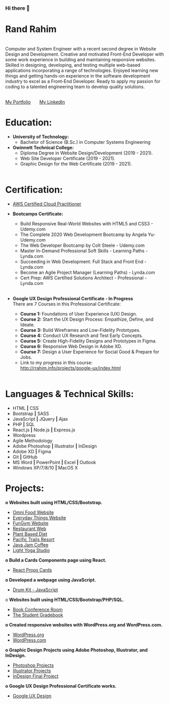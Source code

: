 ### Hi there 👋

<!--
**randrahim/randrahim** is a ✨ _special_ ✨ repository because its `README.md` (this file) appears on your GitHub profile. -->
<b><h1>Rand Rahim</h1></b><br>
Computer and System Engineer with a recent second degree in Website Design and Development. Creative and motivated Front-End Developer with some work experience in building and maintaining responsive websites. Skilled in designing, developing, and testing multiple web-based applications incorporating a range of technologies. Enjoyed learning new things and getting hands-on experience in the software development industry to excel as a Front-End Developer. Ready to apply my passion for coding to a talented engineering team to develop quality solutions.
<br><br>

<a href="http://www.rrahim.info">My Portfolio</a> &nbsp; &nbsp; &nbsp;
<a href="http://www.linkedin.com/in/randrahim">My LinkedIn</a>

<b><h1>Education:</h1></b>
- <b>University of Technology:</b>
  - Bachelor of Science (B.Sc.) in Computer Systems Engineering<br>    
- <b>Gwinnett Technical College:</b>
  - Diploma Degree in Website Design/Development (2019 - 2021).
  - Web Site Developer Certificate (2019 - 2021).
  - Graphic Design for the Web Certificate (2019 - 2021).<br><br>

<b><h1>Certification:</h1></b> 
  - <a href="https://www.credly.com/badges/a3f60f90-e75b-466d-a8ee-7736b39e32bb?source=linked_in_profile">AWS Certified Cloud Practitioner</a>

- <b>Bootcamps Certificate:</b>
  - Build Responsive Real-World Websites with HTML5 and CSS3 - Udemy.com	
  - The Complete 2020 Web Development Bootcamp by Angela Yu- Udemy.com
  - The Web Developer Bootcamp by Colt Steele - Udemy.com
  - Master In-Demand Professional Soft Skills - Learning Paths - Lynda.com 		
  - Succeeding in Web Development: Full Stack and Front End - Lynda.com 		
  - Become an Agile Project Manager (Learning Paths) - Lynda.com	
  - Cert Prep: AWS Certified Solutions Architect - Professional - Lynda.com	<br><br>
 
 - <b>Google UX Design Professional Certificate - In Progress</b><br>
   There are 7 Courses in this Professional Certificate:
    - <b>Course 1:</b> Foundations of User Experience (UX) Design.	
    - <b>Course 2:</b> Start the UX Design Process: Empathize, Define, and Ideate.
    - <b>Course 3:</b> Build Wireframes and Low-Fidelity Prototypes.
    - <b>Course 4:</b> Conduct UX Research and Test Early Concepts.
    - <b>Course 5:</b> Create High-Fidelity Designs and Prototypes in Figma.
    - <b>Course 6:</b> Responsive Web Design in Adobe XD.
    - <b>Course 7:</b> Design a User Experience for Social Good & Prepare for Jobs.
    - Link to my progress in this course: http://rrahim.info/projects/google-ux/index.html <br><br>


<b><h1>Languages & Technical Skills:</h1></b>
- HTML <b>|</b> CSS 
- Bootstrap <b>|</b> SASS
- JavaScript <b>|</b> JQuery <b>|</b> Ajax
- PHP <b>|</b> SQL 
- React.js <b>|</b> Node.js <b>|</b> Express.js
- Wordpress 
- Agile Methodology
- Adobe Photoshop <b>|</b> Illustrator <b>|</b> InDesign 
- Adobe XD <b>|</b> Figma
- Git <b>|</b> GitHub
- MS Word <b>|</b> PowerPoint <b>|</b> Excel <b>|</b> Outlook
- Windows XP/7/8/10  <b>|</b> MacOS X

<b><h1>Projects:</h1></b>
<b>o	Websites built using HTML/CSS/Bootstrap.</b>
- <a href="http://rrahim.info/projects/omniFood/index.html">Omni Food Website</a> 
- <a href="http://rrahim.info/projects/EverydayThings/index.html">Everyday Things Website</a>
- <a href="http://rrahim.info/projects/FunGym/index.html">FunGym Website</a> 
- <a href="http://rrahim.info/1510/restaurant/resturant.html">Restaurant Web</a>
- <a href="http://rrahim.info/1510/final/index.html">Plant Based Diet</a>
- <a href="http://rrahim.info/1510/pacific/index.html">Pacific Trails Resort</a>
- <a href="http://rrahim.info/1510/javaJam/index.html">Java Jam Coffee</a>
- <a href="http://rrahim.info/1510/yogaStudio/index.html">Light Yoga Studio</a>

<b>o	Build a Cards Components page using React.</b>
- <a href="https://y73hs.csb.app/">React Props Cards</a> 

<b>o	Developed a webpage using JavaScript.</b>  
- <a href="http://rrahim.info/projects/DrumKitJS/index.html">Drum Kit - JavaScript</a> 

o	<b>Websites built using HTML/CSS/Bootstrap/PHP/SQL.</b>
- <a href="http://rrahim.info/2550/final/index.php">Book Conference Room</a> 
- <a href="http://rrahim.info/2351/final/index.php">The Student Gradebook</a> 

<b>o	Created responsive websites with WordPress.org and WordPress.com.</b>
- <a href="http://rrahim.info/wordpress/">WordPress.org</a> 
- <a href="https://rrahim8.wordpress.com/">WordPress.com</a>

<b>o	Graphic Design Projects using Adobe Photoshop, Illustrator, and InDesign.</b>
- <a href="http://rrahim.info/2531/index.html">Photoshop Projects</a>
- <a href="http://rrahim.info/1550/index.html">Illustrator Projects</a>
- <a href="http://rrahim.info/1560/index.html">InDesign Final Project</a>

<b>o	Google UX Design Professional Certificate works.</b>
- <a href="http://rrahim.info/projects/google-ux/index.html">Google UX Design</a>
